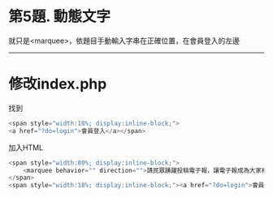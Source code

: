# 第5題. 動態文字

就只是&lt;marquee&gt;，依題目手動輸入字串在正確位置，在會員登入的左邊

---

# 修改index.php

找到

```php
<span style="width:18%; display:inline-block;">
<a href="?do=login">會員登入</a></span>
```

加入HTML

```php
<span style="width:80%; display:inline-block;">
    <marquee behavior="" direction="">請民眾踴躍投稿電子報，讓電子報成為大家相互交流、分享的園地！詳見最新文章</marquee>
</span>
<span style="width:18%; display:inline-block;"><a href="?do=login">會員登入</a></span>
```



